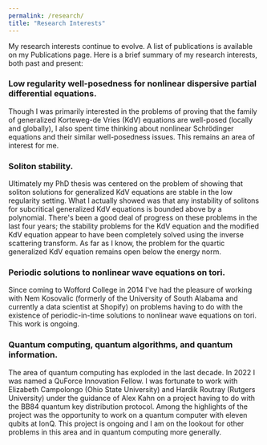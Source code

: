 ```yaml
---
permalink: /research/
title: "Research Interests"
---
```


My research interests continue to evolve. A list of publications is available on my Publications page. Here is a brief summary of my research interests, both past and present:

### Low regularity well-posedness for nonlinear dispersive partial differential equations.

Though I was primarily interested in the problems of proving that the family of generalized Korteweg-de Vries (KdV) equations are well-posed (locally and globally), I also spent time thinking about nonlinear Schr&ouml;dinger equations and their similar well-posedness issues. This remains an area of interest for me. 

### Soliton stability. 

Ultimately my PhD thesis was centered on the problem of showing that soliton solutions for generalized KdV equations are stable in the low regularity setting. What I actually showed was that any instability of solitons for subcritical generalized KdV equations is bounded above by a polynomial. There's been a good deal of progress on these problems in the last four years; the stability problems for the KdV equation and the modified KdV equation appear to have been completely solved using the inverse scattering transform. As far as I know, the problem for the quartic generalized KdV equation remains open below the energy norm.

### Periodic solutions to nonlinear wave equations on tori. 

Since coming to Wofford College in 2014 I've had the pleasure of working with Nem Kosovalic (formerly of the University of South Alabama and currently a data scientist at Shopify) on problems having to do with the existence of periodic-in-time solutions to nonlinear wave equations on tori. This work is ongoing.

### Quantum computing, quantum algorithms, and quantum information. 

The area of quantum computing has exploded in the last decade. In 2022 I was named a QuForce Innovation Fellow. I was fortunate to work with Elizabeth Campolongo (Ohio State University) and Hardik Routray (Rutgers University) under the guidance of Alex Kahn on a project having to do with the BB84 quantum key distribution protocol. Among the highlights of the project was the opportunity to work on a quantum computer with eleven qubits at IonQ. This project is ongoing and I am on the lookout for other problems in this area and in quantum computing more generally.
